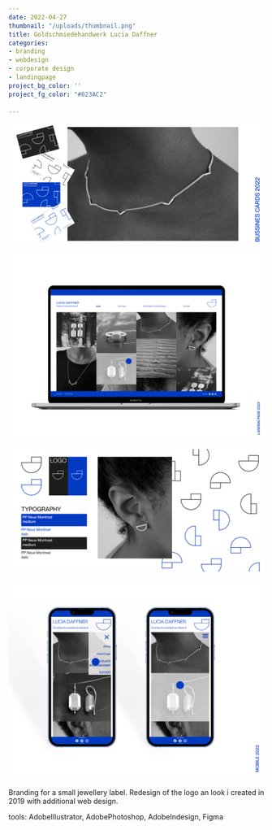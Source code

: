 ```yaml
---
date: 2022-04-27
thumbnail: "/uploads/thumbnail.png"
title: Goldschmiedehandwerk Lucia Daffner
categories:
- branding
- webdesign
- corporate design
- landingpage
project_bg_color: ''
project_fg_color: "#023AC2"

---
```

![bussines card design for a small jewellery label, stationary design, branding](/uploads/bussinescard-1.png "bussines card design")

![responsive landing page for a small jewellery label, webdesign, ui ux design](/uploads/landing-pageweb.png "landing page design for desktop")

![branding for a small jewellery label, corporate identity design, CI](/uploads/branding.png "corporate identity design ")

![responsive landing page for a small jewellery label, webdesign, ui ux design ](/uploads/mobileweb.png "landing page design for mobile")

Branding for a small jewellery label. Redesign of the logo an look i created in 2019 with additional web design.

tools: AdobeIllustrator, AdobePhotoshop, AdobeIndesign, Figma